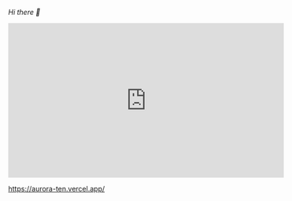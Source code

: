*Hi there 👋*
<iframe width="560" height="315" src="https://aurora-ten.vercel.app/" frameborder="0" allowfullscreen></iframe>

https://aurora-ten.vercel.app/

<!--
**AK-William/AK-William** is a ✨ _special_ ✨ repository because its `README.md` (this file) appears on your GitHub profile.

Here are some ideas to get you started:

- 🔭 I’m currently working on KEYfields...
- 🌱 I’m currently learning on C#...
- 👯 I’m looking to collaborate on ...
- 🤔 I’m looking for help with ...
- 💬 Ask me about ...
- 📫 How to reach me: ...
- 😄 Pronouns: ...
- ⚡ Fun fact: ...
-->
